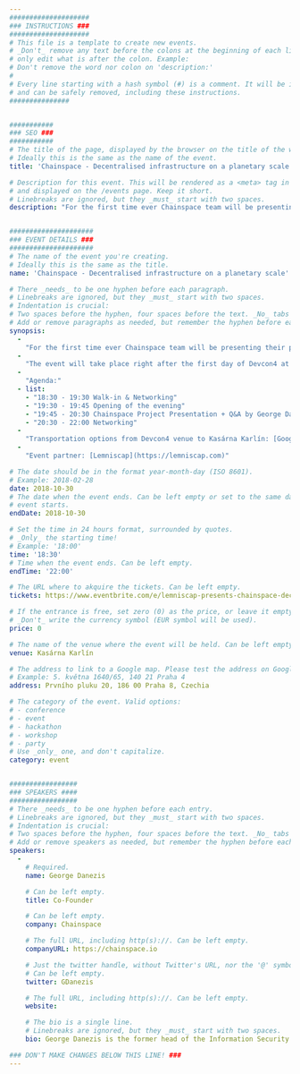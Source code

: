 ```yaml
---
####################
### INSTRUCTIONS ###
####################
# This file is a template to create new events.
# _Don't_ remove any text before the colons at the beginning of each line,
# only edit what is after the colon. Example:
# Don't remove the word nor colon on 'description:'
#
# Every line starting with a hash symbol (#) is a comment. It will be ignored
# and can be safely removed, including these instructions.
###############


###########
### SEO ###
###########
# The title of the page, displayed by the browser on the title of the window.
# Ideally this is the same as the name of the event.
title: 'Chainspace - Decentralised infrastructure on a planetary scale'

# Description for this event. This will be rendered as a <meta> tag in the HTML,
# and displayed on the /events page. Keep it short.
# Linebreaks are ignored, but they _must_ start with two spaces.
description: "For the first time ever Chainspace team will be presenting their project to the public. You'll hear about their peer reviewed smart-contract solution addressing some of the key issues of blockchain infrastructure, such as scalability, speed, and privacy."


#####################
### EVENT DETAILS ###
#####################
# The name of the event you're creating.
# Ideally this is the same as the title.
name: 'Chainspace - Decentralised infrastructure on a planetary scale'

# There _needs_ to be one hyphen before each paragraph.
# Linebreaks are ignored, but they _must_ start with two spaces.
# Indentation is crucial:
# Two spaces before the hyphen, four spaces before the text. _No_ tabs allowed.
# Add or remove paragraphs as needed, but remember the hyphen before each entry.
synopsis:
  -
    "For the first time ever Chainspace team will be presenting their project to the public. You'll hear about their peer reviewed smart-contract solution addressing some of the key issues of blockchain infrastructure, such as scalability, speed, and privacy."
  -
    "The event will take place right after the first day of Devcon4 at one of the most authentic places in Prague - [Kasárna Karlín](https://www.kasarnakarlin.cz/). Drinks and food will be provided."
  -
    "Agenda:"
  - list:  
    - "18:30 - 19:30 Walk-in & Networking"
    - "19:30 - 19:45 Opening of the evening"
    - "19:45 - 20:30 Chainspace Project Presentation + Q&A by George Danezis"
    - "20:30 - 22:00 Networking"
  -
    "Transportation options from Devcon4 venue to Kasárna Karlín: [Google Maps](https://www.google.com/maps/dir/Prague+Congress+Centre,+5.+kv%C4%9Btna+1640%2F65,+140+21+Praha+4,+Czechia/Kas%C3%A1rna+Karl%C3%ADn,+Prvn%C3%ADho+pluku,+Prague+8-Karl%C3%ADn,+Czechia/@50.0750415,14.400861,13z/data=!3m1!4b1!4m14!4m13!1m5!1m1!1s0x470b9464c186eb79:0x4d26855708eb61f7!2m2!1d14.428506!2d50.062033!1m5!1m1!1s0x470b94bd05a920d1:0xb4ab62b11de22eb4!2m2!1d14.4433391!2d50.0899071!3e0)"
  -
    "Event partner: [Lemniscap](https://lemniscap.com)"

# The date should be in the format year-month-day (ISO 8601).
# Example: 2018-02-28
date: 2018-10-30
# The date when the event ends. Can be left empty or set to the same day the
# event starts.
endDate: 2018-10-30

# Set the time in 24 hours format, surrounded by quotes.
# _Only_ the starting time!
# Example: '18:00'
time: '18:30'
# Time when the event ends. Can be left empty.
endTime: '22:00'

# The URL where to akquire the tickets. Can be left empty.
tickets: https://www.eventbrite.com/e/lemniscap-presents-chainspace-decentralised-on-a-planetary-scale-tickets-51621499294

# If the entrance is free, set zero (0) as the price, or leave it empty.
# _Don't_ write the currency symbol (EUR symbol will be used).
price: 0

# The name of the venue where the event will be held. Can be left empty.
venue: Kasárna Karlín

# The address to link to a Google map. Please test the address on Google Maps.
# Example: 5. května 1640/65, 140 21 Praha 4
address: Prvního pluku 20, 186 00 Praha 8, Czechia

# The category of the event. Valid options:
# - conference
# - event
# - hackathon
# - workshop
# - party
# Use _only_ one, and don't capitalize.
category: event


#################
### SPEAKERS ####
#################
# There _needs_ to be one hyphen before each entry.
# Linebreaks are ignored, but they _must_ start with two spaces.
# Indentation is crucial:
# Two spaces before the hyphen, four spaces before the text. _No_ tabs allowed.
# Add or remove speakers as needed, but remember the hyphen before each entry.
speakers:
  -
    # Required.
    name: George Danezis

    # Can be left empty.
    title: Co-Founder

    # Can be left empty.
    company: Chainspace

    # The full URL, including http(s)://. Can be left empty.
    companyURL: https://chainspace.io

    # Just the twitter handle, without Twitter's URL, nor the '@' symbol.
    # Can be left empty.
    twitter: GDanezis

    # The full URL, including http(s)://. Can be left empty.
    website: 

    # The bio is a single line.
    # Linebreaks are ignored, but they _must_ start with two spaces.
    bio: George Danezis is the former head of the Information Security Research Group at UCL. He co-designed and prototyped RsCoin, an experimental scalable cryptocurrency, and did his doctorate at Cambridge under Ross Anderson, followed by a stint at Microsoft Research.

### DON'T MAKE CHANGES BELOW THIS LINE! ###
---
```

<!-- ### DON'T MAKE CHANGES BELOW THIS LINE! ### -->

<Event-Content/>
